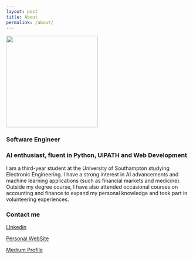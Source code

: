 ```yaml
---
layout: post
title: About
permalink: /about/
---
```

  
<img src="https://scontent-lhr3-1.xx.fbcdn.net/v/t31.0-8/c1.0.1437.1437a/22792160_1385248258239263_7670735862034380592_o.jpg?_nc_cat=100&_nc_ht=scontent-lhr3-1.xx&oh=b606f68c343db93948f52ec8011b0f9c&oe=5D298AC2" width="250">

### Software Engineer
### AI enthusiast, fluent in Python, UIPATH and Web Development

I am a third-year student at the University of Southampton studying Electronic Engineering. I have a strong interest in AI advancements and machine learning applications (such as financial markets and medicine). Outside my degree course, I have also attended occasional courses on accounting and finance to expand my personal knowledge and took part in volunteering experiences.

### Contact me

[Linkedin](https://www.linkedin.com/in/pier-paolo-ippolito-202917146/)

[Personal WebSite](https://pierpaolo28.github.io./)

[Medium Profile](https://medium.com/@pierpaoloippolito28)
